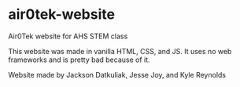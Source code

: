 # air0tek-website
Air0Tek website for AHS STEM class

This website was made in vanilla HTML, CSS, and JS. It uses no web frameworks and is pretty bad because of it. 

Website made by Jackson Datkuliak, Jesse Joy, and Kyle Reynolds